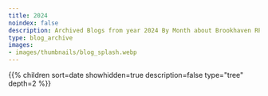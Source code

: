 ```yaml
---
title: 2024
noindex: false
description: Archived Blogs from year 2024 By Month about Brookhaven RP Updates, exciting news, and new findings
type: blog_archive
images:
- images/thumbnails/blog_splash.webp
---
```




{{% children sort=date showhidden=true description=false type="tree" depth=2 %}}
